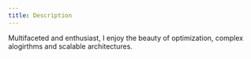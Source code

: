 ```yaml
---
title: Description
---
```

Multifaceted and enthusiast, I enjoy the beauty of optimization, complex alogirthms and scalable architectures.